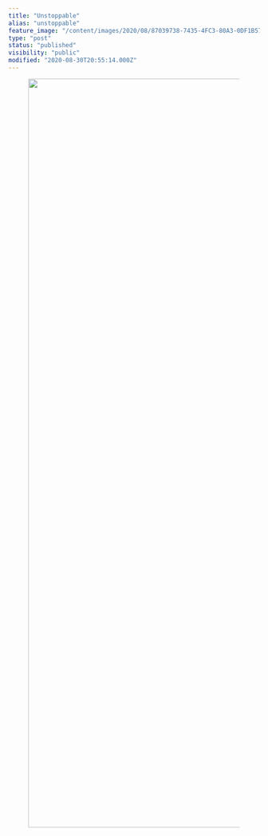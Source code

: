 ```yaml
---
title: "Unstoppable"
alias: "unstoppable"
feature_image: "/content/images/2020/08/87039738-7435-4FC3-80A3-0DF1B573D30C.jpeg"
type: "post"
status: "published"
visibility: "public"
modified: "2020-08-30T20:55:14.000Z"
---
```


<figure class="kg-card kg-image-card kg-width-full"><img src="/content/images/2020/12/E8041E82-7BCB-4D44-8AAB-1D4687617183.jpeg" class="kg-image" alt loading="lazy" width="2000" height="1499" srcset="/content/images/size/w600/2020/12/E8041E82-7BCB-4D44-8AAB-1D4687617183.jpeg 600w, /content/images/size/w1000/2020/12/E8041E82-7BCB-4D44-8AAB-1D4687617183.jpeg 1000w, /content/images/size/w1600/2020/12/E8041E82-7BCB-4D44-8AAB-1D4687617183.jpeg 1600w, /content/images/2020/12/E8041E82-7BCB-4D44-8AAB-1D4687617183.jpeg 2000w"></figure>
